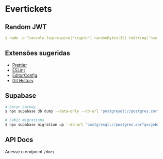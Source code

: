 # Evertickets

## Random JWT

```yml
$ node -e "console.log(require('crypto').randomBytes(32).toString('hex'))"
```

## Extensões sugeridas

- [Prettier](https://marketplace.visualstudio.com/items?itemName=esbenp.prettier-vscode)
- [ESLint](https://marketplace.visualstudio.com/items?itemName=dbaeumer.vscode-eslint)
- [EditorConfig](https://marketplace.visualstudio.com/items?itemName=EditorConfig.EditorConfig)
- [Git History](https://marketplace.visualstudio.com/items?itemName=donjayamanne.githistory)

## Supabase

```sh
# Gerar backup
$ npx supabase db dump --data-only --db-url "postgresql://postgres.abrfqxcgebxchtzydclu:[YOUR-PASSWORD]@aws-0-sa-east-1.pooler.supabase.com:5432/postgres" > supabase/seed.sql

# Subir migrations
$ npx supabase migration up --db-url "postgresql://postgres.abrfqxcgebxchtzydclu:[YOUR-PASSWORD]@aws-0-sa-east-1.pooler.supabase.com:5432/postgres"
```

## API Docs

Acesse o endpoint `/docs`
